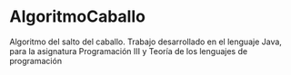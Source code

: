 # AlgoritmoCaballo
Algoritmo del salto del caballo. Trabajo desarrollado en el lenguaje Java, para la asignatura Programación III y Teoría de los lenguajes de programación
